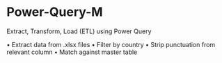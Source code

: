 # Power-Query-M
Extract, Transform, Load (ETL) using Power Query

• Extract data from .xlsx files
• Filter by country
• Strip punctuation from relevant column
• Match against master table
